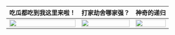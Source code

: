|吃瓜都吃到我这里来啦！|打家劫舍哪家强？|神奇的递归|
|---|---|---|
|<img height="100%" src="https://media3.giphy.com/media/U1yqwLgL8ZQKFu6tMn/giphy.gif" />|<img width="100%" src="https://s1.ax1x.com/2020/07/16/UBO8Vx.png" />|<img width="100%" src="https://s1.ax1x.com/2020/07/16/UBOtPO.png" />|
